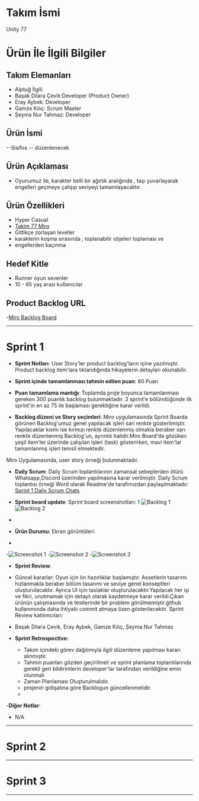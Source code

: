 # **Takım İsmi**

Unity 77

# Ürün İle İlgili Bilgiler

## Takım Elemanları

- Alptuğ İlgili:
- Başak Dilara Çevik:Developer (Product Owner)
- Eray Aybek: Developer 
- Gamze Kılıç: Scrum Master
- Şeyma Nur Tahmaz: Developer

## Ürün İsmi

--Sisifos -- düzenlenecek

## Ürün Açıklaması

- Oyunumuz ile, karakter belli bir ağırlık aralığında , taşı yuvarlayarak engelleri geçmeye çalışıp seviyeyi tamamlayacaktır. 

## Ürün Özellikleri

- Hyper Casual
- [Takim 77 Miro](https://github.com/sntahmaz/BootCamp/blob/main/Tak%C4%B1m%2077-GAMZE%20KILI%C3%87.docx?raw=true)
- Gittikçe zorlaşan leveller
- karakterin koşma sırasında , toplanabilir objeleri toplaması ve
- engellerden kaçınma

## Hedef Kitle

- Runner oyun sevenler
- 10 - 65 yaş arası kullanıcılar

## Product Backlog URL

-[Miro Backlog Board](https://miro.com/app/board/uXjVO3OfjiQ=/)

---

# Sprint 1

- **Sprint Notları**: User Story'ler product backlog'ların içine yazılmıştır. Product backlog item'lara tıklandığında hikayelerin detayları okunabilir.

- **Sprint içinde tamamlanması tahmin edilen puan**: 80 Puan

- **Puan tamamlama mantığı**: Toplamda proje boyunca tamamlanması gereken 300 puanlık backlog bulunmaktadır. 3 sprint'e bölündüğünde ilk sprint'in  en az 75 ile başlaması gerektiğine karar verildi.

- **Backlog düzeni ve Story seçimleri**: Miro uygulamasında Sprint Boarda görünen Backlog'umuz genel yapılacak işleri sarı renkte gösterilmiştir. Yapılacaklar kısmı ise kırmızı renkte düzenlenmiş olmakla beraber sarı renkte düzenlenmiş Backlog'un, ayrıntılı halidir.Miro Board'da gözüken yeşil item'ler üzerinde çalışılan işleri (task) gösterirken, mavi item'lar tamamlanmış işleri temsil etmektedir.

Miro Uygulamasında, user story örneği bulunmaktadır.

- **Daily Scrum**: Daily Scrum toplantılarının zamansal sebeplerden ötürü Whatsapp,Discord üzerinden yapılmasına karar verilmiştir. Daily Scrum toplantısı örneği Word olarak Readme'de tarafımızdan paylaşılmaktadır: [Sprint 1 Daily Scrum Chats](https://github.com/sntahmaz/BootCamp/blob/main/Tak%C4%B1m77-Daily%20Scrum.docx?raw=true)

- **Sprint board update**: Sprint board screenshotları: 1
![Backlog 1](https://github.com/sntahmaz/BootCamp/blob/main/9%20may%C4%B1s%20ekran%20g%C3%B6r%C3%BCnt%C3%BCs%C3%BC3.png) 
![Backlog 2](https://github.com/sntahmaz/BootCamp/blob/main/9%20may%C4%B1s%20ekran%20g%C3%B6r%C3%BCnt%C3%BCs%C3%BC2.png)
-
- **Ürün Durumu**: Ekran görüntüleri: 
- 
-![Screenshot 1](https://github.com/sntahmaz/BootCamp/blob/main/sisifos%20resmi.png)
-![Screenshot 2](https://github.com/sntahmaz/BootCamp/blob/main/unity%20%C3%A7al%C4%B1%C5%9Fma%202.png)
-![Screenshot 3](https://github.com/sntahmaz/BootCamp/blob/main/unity%20%C3%A7al%C4%B1%C5%9Fma1.png)
  

- **Sprint Review**: 
-  Güncel kararlar: Oyun için ön hazırlıklar başlamıştır. Assetlerin tasarımı hızlanmakla beraber  bölüm tasarımı ve seviye  genel konseptleri oluşturulacaktır. Ayrıca UI için taslaklar oluşturulacaktır.Yapılacak her işi ve fikri, unutmamak için detaylı olarak kaydetmeye karar verildi.Çıkan ürünün çalışmasında ve testlerinde bir problem görülmemiştir.github kullanımında daha ihtiyatlı commit atmaya özen gösterilecektir. Sprint Review katılımcıları: 
- Başak Dilara Çevik, Eray Aybek, Gamze Kılıç, Şeyma Nur Tahmaz

- **Sprint Retrospective:**
  - Takım içindeki görev dağılımıyla ilgili düzenleme yapılması kararı alınmıştır.
  - Tahmin puanları gözden geçirilmeli ve sprint planlama toplantılarında gerekli geri bildirimlerin developer'lar tarafından verildiğine emin olunmalı
  - Zaman Planlaması Oluşturulmalıdır.
  -  projenin gidişatına göre Backlogun güncellenmelidir.
  - 
   

-**Diğer Notlar**:
- N/A

---

# Sprint 2


---

# Sprint 3

---
